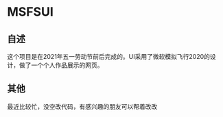 # MSFSUI

## 自述

这个项目是在2021年五一劳动节前后完成的。UI采用了微软模拟飞行2020的设计，做了一个个人作品展示的网页。

## 其他

最近比较忙，没空改代码，有感兴趣的朋友可以帮着改改
